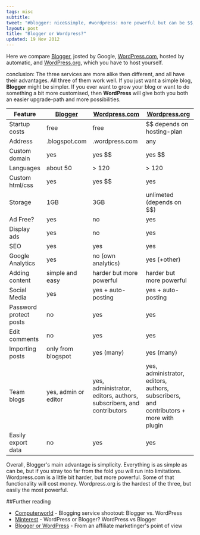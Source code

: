 ```yaml
---
tags: misc
subtitle:
tweet: "#blogger: nice&simple, #wordpress: more powerful but can be $$, both are great. Short comparison:"
layout: post
title: "Blogger or Wordpress?"
updated: 19 Nov 2012
---
```


Here we compare [Blogger][bl], josted by Google, [WordPress.com][wp], hosted by automatic, and [WordPress.org][w2], which you have to host yourself.

conclusion: The three services are more alike then different, and all have their advantages. All three of them work well. If you just want a simple blog, **Blogger** might be simpler. If you ever want to grow your blog or want to do something a bit more customised, then **WordPress** will give both you both an easier upgrade-path and more possibilities.

| Feature | [Blogger][bl] | [Wordpress.com][wp] | [Wordpress.org][w2] |
|---------|---------|---------------|---------------|
| Startup costs | free | free | $$ depends on hosting-plan |
| Address | .blogspot.com | .wordpress.com | any |
| Custom domain | yes | yes $$ | yes $$ |
| Languages | about 50 | > 120 | > 120 |
| Custom html/css | yes | yes $$ | yes |
| Storage | 1GB | 3GB | unlimeted (depends on $$) |
| Ad Free? | yes | no | yes |
| Display ads | yes | no | yes |
| SEO | yes | yes | yes |
| Google Analytics | yes | no (own analytics) | yes (+other) |
| Adding content | simple and easy | harder but more powerful | harder but more powerful |
| Social Media | yes | yes + auto-posting | yes + auto-posting | 
| Password protect posts | no | yes | yes |
| Edit comments | no | yes | yes |
| Importing posts | only from blogspot | yes (many) | yes (many) |
| Team blogs | yes, admin or editor | yes, administrator, editors, authors, subscribers, and contributors | yes, administrator, editors, authors, subscribers, and contributors + more with plugin | 
| Easily export data | no | yes | yes |

Overall, Blogger's main advantage is simplicity. Everything is as simple as can be, but if you stray too far from the fold you will run into limitations. Wordpress.com is a little bit harder, but more powerful. Some of that functionality will cost money. Wordpress.org is the hardest of the three, but easily the most powerful.

##Further reading

- [Computerworld][computerworld] - Blogging service shootout: Blogger vs. WordPress
- [Minterest][minterest] - WordPress or Blogger? WordPress vs Blogger
- [Blogger or WordPress][bow] - From an affiliate marketinger's point of view 

[bow]: http://www.reviewzntips.com/moving-from-blogger-to-wordpress/
[computerworld]: https://www.computerworld.com/s/article/9224441/Blogging_service_shootout_Blogger_vs._WordPress?taxonomyId=169&pageNumber=7
[minterest]: http://www.minterest.com/wordpress-vs-blogger-or-wordpress-vs-blogspot/
[bl]: http://blogger.com
[wp]: http://wordpress.com
[w2]: http://wordpress.org